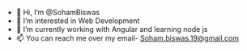 - 👋 Hi, I’m @SohamBiswas
- 👀 I’m interested in Web Development
- 🌱 I’m currently working with Angular and learning node js
- 📫 You can reach me over my email- Soham.biswas.19@gmail.com

<!---
Sohbis/Sohbis is a ✨ special ✨ repository because its `README.md` (this file) appears on your GitHub profile.
You can click the Preview link to take a look at your changes.
--->

